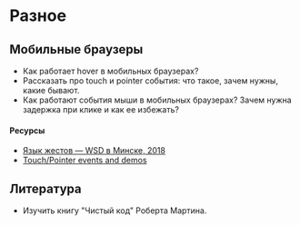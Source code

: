 # Разное

## Мобильные браузеры
* Как работает hover в мобильных браузерах?
* Рассказать про touch и pointer события: что такое, зачем нужны, какие бывают.
* Как работают события мыши в мобильных браузерах? Зачем нужна задержка при клике и как ее избежать?

#### Ресурсы
* [Язык жестов — WSD в Минске, 2018 ](https://www.youtube.com/watch?v=bjxjAESwejE&t=640s)
* [Touch/Pointer events and demos](https://patrickhlauke.github.io/touch/)

## Литература
* Изучить книгу "Чистый код" Роберта Мартина.
